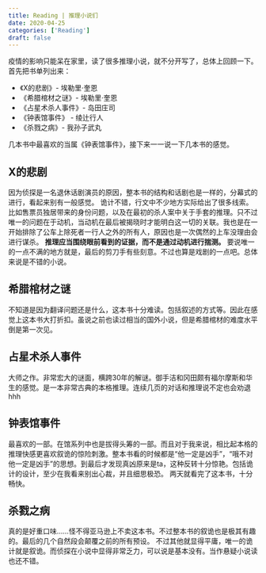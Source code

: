 ```yaml
---
title: Reading | 推理小说们
date: 2020-04-25
categories: ['Reading']
draft: false
---
```


疫情的影响只能呆在家里，读了很多推理小说，就不分开写了，总体上回顾一下。首先把书单列出来：

- 《X的悲剧》- 埃勒里·奎恩
- 《希腊棺材之谜》- 埃勒里·奎恩
- 《占星术杀人事件》- 岛田庄司
- 《钟表馆事件》 - 绫辻行人
- 《杀戮之病》- 我孙子武丸

几本书中最喜欢的当属《钟表馆事件》，接下来一一说一下几本书的感觉。

## X的悲剧

因为侦探是一名退休话剧演员的原因，整本书的结构和话剧也是一样的，分幕式的进行，看起来别有一般感觉。
诡计不错，行文中不少地方实际给出了很多线索。比如售票员独居带来的身份问题，以及在最初的杀人案中关于手套的推理。只不过唯一的问题在于动机，当动机在最后被揭晓时才能明白这一切的关联。我也是在一开始排除了公车上除死者一行人之外的所有人，原因也是一次偶然的上车没理由会进行谋杀。
**推理应当围绕眼前看到的证据，而不是通过动机进行揣测。**
要说唯一的一点不满的地方就是，最后的剪刀手有些刻意。不过也算是戏剧的一点吧。总体来说是不错的小说。

## 希腊棺材之谜

不知道是因为翻译问题还是什么，这本书十分难读。包括叙述的方式等。因此在感觉上这本书大打折扣。虽说之前也读过相当的国外小说，但是希腊棺材的难度水平倒是第一次见。

## 占星术杀人事件

大师之作。非常宏大的谜面，横跨30年的解谜。御手洁和冈田颇有福尔摩斯和华生的感觉。是一本非常古典的本格推理。连续几页的对话和推理说不定也会劝退hhh

## 钟表馆事件

最喜欢的一部。在馆系列中也是拔得头筹的一部。而且对于我来说，相比起本格的推理快感更喜欢叙诡的惊险刺激。整本书看的时候都是“他一定是凶手”，“哦不对他一定是凶手”的思想。到最后才发现真凶原来是ta，这种反转十分惊艳。包括诡计的设计，至少在我看来别出心裁，并且细思极恐。
两天就看完了这本书，十分畅快。

## 杀戮之病

真的是好重口味……怪不得亚马逊上不卖这本书。不过整本书的叙诡也是极其有趣的。最后的几个自然段会颠覆之前的所有预设。
不过其他就显得平庸，唯一的诡计就是叙诡。而侦探在小说中显得非常乏力，可以说是基本没有。当作悬疑小说读也还不错。